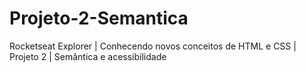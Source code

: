 # Projeto-2-Semantica
Rocketseat Explorer | Conhecendo novos conceitos de HTML e CSS | Projeto 2 | Semântica e acessibilidade
